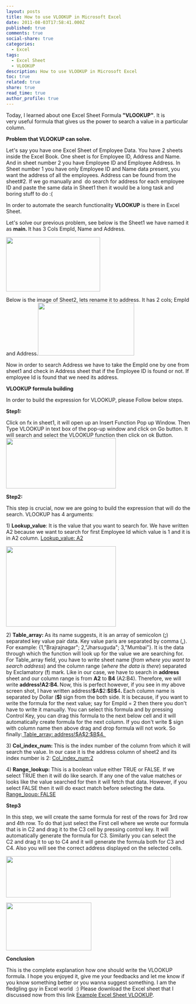 ```yaml
---
layout: posts
title: How to use VLOOKUP in Microsoft Excel
date: 2011-08-03T17:58:41.000Z
published: true
comments: true
social-share: true
categories:
  - Excel
tags:
  - Excel Sheet
  - VLOOKUP
description: How to use VLOOKUP in Microsoft Excel
toc: true
related: true
share: true
read_time: true
author_profile: true
---
```


<p>
				Today, I learned about one Excel Sheet Formula <strong>"VLOOKUP"</strong>. It is very useful formula that gives us the power to search a value in a particular column.  </p>
<p><strong>Problem that VLOOKUP can solve.</strong></p>
<p>Let's say you have one Excel Sheet of Employee Data. You have 2 sheets inside the Excel Book. One sheet is for Employee ID, Address and Name. And in sheet number 2 you have Employee ID and Employee Address. In Sheet number 1 you have only Employee ID and Name data present, you want the address of all the employees. Address can be found from the sheet#2. If we go manually and  do search for address for each employee ID and paste the same data in Sheet1 then it would be a long task and boring stuff to do :(</p>
<p>In order to automate the search functionality <strong>VLOOKUP</strong> is there in Excel Sheet.</p>
<p>Let's solve our previous problem, see below is the Sheet1 we have named it as <strong>main. </strong>It has 3 Cols EmpId, Name and Address.</p>
<p><a href="http://rupeshtiwari.com/wp-content/uploads/2011/08/1.png"><img class="alignnone size-full wp-image-439" title="1" src="{{ site.baseurl }}/assets/2011/08/1.png" alt="" width="257" height="149" /></a></p>
<p>Below is the image of Sheet2, lets rename it to address. It has 2 cols; EmpId and Address.<a href="http://rupeshtiwari.com/wp-content/uploads/2011/08/2.png"><img class="alignnone size-full wp-image-440" title="2" src="{{ site.baseurl }}/assets/2011/08/2.png" alt="" width="263" height="144" /></a></p>
<p>Now in order to search Address we have to take the EmpId one by one from sheet1 and check in Address sheet that if the Employee ID is found or not. If employee Id is found that we need its address.</p>
<p><strong>VLOOKUP formula building</strong></p>
<p>In order to build the expression for VLOOKUP, please Follow below steps.</p>
<p><strong>Step1:</strong></p>
<p>Click on fx in sheet1, it will open up an Insert Function Pop up Window. Then Type VLOOKUP in text box of the pop-up window and click on Go button. It will search and select the VLOOKUP function then click on ok Button.<a href="http://rupeshtiwari.com/wp-content/uploads/2011/08/3.jpg"><img class="alignnone size-medium wp-image-441" title="3" src="{{ site.baseurl }}/assets/2011/08/3.jpg?w=300" alt="" width="300" height="138" /></a></p>
<p><strong>Step2: </strong></p>
<p>This step is crucial, now we are going to build the expression that will do the search. VLOOKUP has 4 arguments:</p>
<p>1) <strong>Lookup_value</strong>: It is the value that you want to search for. We have written A2 because we want to search for first Employee Id which value is 1 and it is in A2 column. <span style="text-decoration:underline;">Lookup_value: A2</span></p>
<p><span style="text-decoration:underline;"><a href="http://rupeshtiwari.com/wp-content/uploads/2011/08/4.jpg"><img class="alignnone size-medium wp-image-442" title="4" src="{{ site.baseurl }}/assets/2011/08/4.jpg?w=300" alt="" width="300" height="220" /></a></span></p>
<p>2) <strong>Table_array: </strong>As its name suggests, it is an array of semicolon (<strong>;</strong>) separated key value pair data. Key value paris are separated by comma (<strong>,</strong>). For example: {1,"Brajrajnagar"; 2,"Jharsuguda"; 3,"Mumbai"}. It is the data through which the function will look up for the value we are searching for. For Table_array field, you have to write sheet name (<em>from where you want to search address</em>) and the column range (<em>where the data is there</em>) separated by Exclamatory (<strong>!</strong>) mark. Like in our case, we have to search in <strong>address </strong>sheet and our column range is from <strong>A2</strong> to <strong>B4</strong> (A2:B4). Therefore, we will write <strong>address!A2:B4. </strong>Now, this is perfect however, if you see in my above screen shot, I have written address!<strong>$</strong>A<strong>$</strong>2:<strong>$</strong>B<strong>$</strong>4<strong>. </strong>Each column name is separated by Dollar (<strong>$) </strong>sign from the both side. It is because, if you want to write the formula for the next value; say for EmpId = 2 then there you don't have to write it manually. You can select this formula and by pressing Control Key, you can drag this formula to the next below cell and it will automatically create formula for the next column. If you don't write $ sign with column name then above drag and drop formula will not work. So finally:<span style="text-decoration:underline;"> Table_array: address!$A$2:$B$4. </span></p>
<p>3) <strong>Col_index_num: </strong>This is the index number of the column from which it will search the value. In our case it is the address column of sheet2 and its index number is 2: <span style="text-decoration:underline;">Col_index_num:2</span></p>
<p>4) <strong>Range_lookup: </strong>This is a boolean value either TRUE or FALSE. If we select TRUE then it will do like search. If any one of the value matches or looks like the value searched for then it will fetch that data. However, if you select FALSE then it will do exact match before selecting the data. <span style="text-decoration:underline;">Range_looup: FALSE</span></p>
<p><strong>Step3</strong></p>
<p>In this step, we will create the same formula for rest of the rows for 3rd row and 4th row. To do that just select the First cell where we wrote our formula that is in C2 and drag it to the C3 cell by pressing control key. It will automatically generate the formula for C3. Similarly you can select the C2 and drag it to up to C4 and it will generate the formula both for C3 and C4. Also you will see the correct address displayed on the selected cells.</p>
<p><strong><a href="http://rupeshtiwari.com/wp-content/uploads/2011/08/5.jpg"><img class="alignnone size-full wp-image-444" title="5" src="{{ site.baseurl }}/assets/2011/08/5.jpg" alt="" width="450" height="113" /></a></strong></p>
<p><strong><a href="http://rupeshtiwari.com/wp-content/uploads/2011/08/6.jpg"><img class="alignnone size-full wp-image-443" title="6" src="{{ site.baseurl }}/assets/2011/08/6.jpg" alt="" width="233" height="131" /></a></strong></p>
<p><strong>Conclusion</strong></p>
<p>This is the complete explanation how one should write the VLOOKUP formula. I hope you enjoyed it, give me your feedbacks and let me know if you know something better or you wanna suggest something. I am the fledgling guy in Excel world  :) Please download the Excel sheet that I discussed now from this link <a href="http://rupeshtiwari.com/wp-content/uploads/2011/08/vlookup.xlsx">Example Excel Sheet VLOOKUP</a>.		</p>
